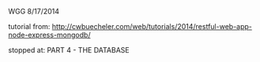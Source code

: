 WGG 8/17/2014

tutorial from: http://cwbuecheler.com/web/tutorials/2014/restful-web-app-node-express-mongodb/

stopped at: PART 4 - THE DATABASE